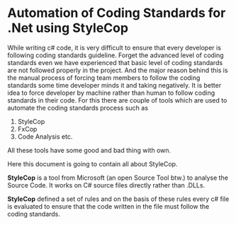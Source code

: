 # Automation of Coding Standards for .Net using StyleCop

While writing c# code, it is very difficult to ensure that every developer is following coding standards guideline. Forget the advanced level of coding standards even we have experienced that basic level of coding standards are not followed properly in the project. And the major reason behind this is the manual process of forcing team members to follow the coding standards some time developer minds it and taking negatively. It is better idea to force developer by machine rather than human to follow coding standards in their code. For this there are couple of tools which are used to automate the coding standards process such as 

1.	StyleCop
2.	FxCop
3.	Code Analysis etc.

All these tools have some good and bad thing with own.

Here this document is going to contain all about StyleCop.

<b>StyleCop</b> is a tool from Microsoft (an open Source Tool btw.) to analyse the Source Code. It works on C# source files directly rather than .DLLs.

<b>StyleCop</b> defined a set of rules and on the basis of these rules every c# file is evaluated to ensure that the code written in the file must follow the coding standards.

